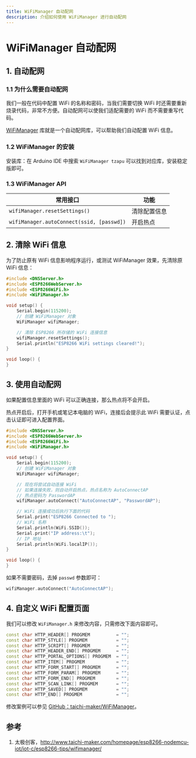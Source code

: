 ```yaml
---
title: WiFiManager 自动配网
description: 介绍如何使用 WiFiManager 进行自动配网
---
```


# WiFiManager 自动配网

## 1. 自动配网

### 1.1 为什么需要自动配网

我们一般在代码中配置 WiFi 的名称和密码，当我们需要切换 WiFi 时还需要重新烧录代码，非常不方便。自动配网可以使我们适配需要的 WiFi 而不需要重写代码。

[WiFiManager](https://github.com/tzapu/WiFiManager) 库就是一个自动配网库，可以帮助我们自动配置 WiFi 信息。

### 1.2 WiFiManager 的安装

安装库：在 Arduino IDE 中搜索 `WiFiManager tzapu` 可以找到对应库，安装稳定版即可。

### 1.3 WiFiManager API

| 常用接口                                  | 功能         |
| ----------------------------------------- | ------------ |
| `wifiManager.resetSettings()`             | 清除配置信息 |
| `wifiManager.autoConnect(ssid, [passwd])` | 开启热点     |

## 2. 清除 WiFi 信息

为了防止原有 WiFi 信息影响程序运行，或测试 WiFiManager 效果，先清除原 WiFi 信息：

```cpp
#include <DNSServer.h>
#include <ESP8266WebServer.h>
#include <ESP8266WiFi.h>
#include <WiFiManager.h>

void setup() {
    Serial.begin(115200);
    // 创建 WiFiManager 对象
    WiFiManager wifiManager;

    // 清除 ESP8266 所存储的 WiFi 连接信息
    wifiManager.resetSettings();
    Serial.println("ESP8266 WiFi settings cleared!");
}

void loop() {
}
```

## 3. 使用自动配网

如果配置信息里面的 WiFi 可以正确连接，那么热点将不会开启。

热点开启后，打开手机或笔记本电脑的 WiFi，连接后会提示此 WiFi 需要认证，点击认证即可进入配置界面。

```cpp
#include <DNSServer.h>
#include <ESP8266WebServer.h>
#include <ESP8266WiFi.h>
#include <WiFiManager.h>

void setup() {
    Serial.begin(115200);
    // 创建 WiFiManager 对象
    WiFiManager wifiManager;

    // 现在将尝试自动连接 WiFi
    // 如果连接失败，则自动开启热点，热点名称为 AutoConnectAP
    // 热点密码为 PasswordAP
    wifiManager.autoConnect("AutoConnectAP", "PasswordAP");

    // WiFi 连接成功后执行下面的代码
    Serial.print("ESP8266 Connected to ");
    // WiFi 名称
    Serial.println(WiFi.SSID());
    Serial.print("IP address:\t");
    // IP 地址
    Serial.println(WiFi.localIP());
}

void loop() {
}
```

如果不需要密码，去掉 `passwd` 参数即可：

```cpp
wifiManager.autoConnect("AutoConnectAP");
```

## 4. 自定义 WiFi 配置页面

我们可以修改 `WiFiManager.h` 来修改内容，只需修改下面内容即可。

```cpp
const char HTTP_HEADER[] PROGMEM          = "";
const char HTTP_STYLE[] PROGMEM           = "";
const char HTTP_SCRIPT[] PROGMEM          = "";
const char HTTP_HEADER_END[] PROGMEM      = "";
const char HTTP_PORTAL_OPTIONS[] PROGMEM  = "";
const char HTTP_ITEM[] PROGMEM            = "";
const char HTTP_FORM_START[] PROGMEM      = "";
const char HTTP_FORM_PARAM[] PROGMEM      = "";
const char HTTP_FORM_END[] PROGMEM        = "";
const char HTTP_SCAN_LINK[] PROGMEM       = "";
const char HTTP_SAVED[] PROGMEM           = "";
const char HTTP_END[] PROGMEM             = "";
```

修改案例可以参见 [GitHub：taichi-maker/WiFiManager](https://github.com/taichi-maker/WiFiManager/blob/master/WiFiManager.h)。

## 参考

1. 太极创客，<http://www.taichi-maker.com/homepage/esp8266-nodemcu-iot/iot-c/esp8266-tips/wifimanager/>
